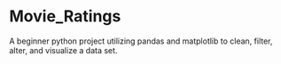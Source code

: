 # Movie_Ratings
A beginner python project utilizing pandas and matplotlib to clean, filter, alter, and visualize a data set.
